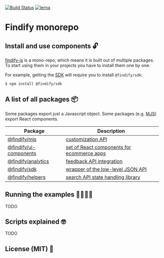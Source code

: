 [![Build Status](https://travis-ci.org/findify/findify-js.svg?branch=master)](https://travis-ci.org/findify/findify-js)
[![lerna](https://img.shields.io/badge/maintained%20with-lerna-cc00ff.svg)](https://lernajs.io/)

# Findify monorepo

## Install and use components 🔓

[findify-js](https://github.com/findify/findify-js) is a mono-repo,
which means it is built out of multiple packages.
To start using them in your projects you have to install them one by one.

For example, getting the [SDK](https://github.com/findify/findify-js/tree/master/packages/sdk) will require you to install `@findify/sdk`:

```
$ npm install @findify/sdk
```

## A list of all packages 📦

Some packages export just a Javascript object.
Some packages (e.g. [MJS](https://github.com/findify/findify-js/tree/master/packages/mjs)) export React components.

| Package                                                                                            | Description                                      |
|----------------------------------------------------------------------------------------------------|--------------------------------------------------|
| [@findify/mjs](https://github.com/findify/findify-js/tree/master/packages/mjs)                     | [customization API](https://developers.findify.io/v3/docs/customization-mjs-api-v3) |
| [@findify/ui-components](https://github.com/findify/findify-js/tree/master/packages/ui-components) | [set of React components for ecommerce apps](https://findify.readme.io/v3/reference#introduction-2) |
| [@findify/analytics](https://github.com/findify/findify-js/tree/master/packages/analytics)         | [feedback API integration](https://findify.readme.io/v3/reference#analytics-js-introduction) |
| [@findify/sdk](https://github.com/findify/findify-js/tree/master/packages/sdk)                     | [wrapper of the low-level JSON API](https://findify.readme.io/v3/reference#js-sdk-introduction) |
| [@findify/helpers](https://github.com/findify/findify-js/tree/master/packages/helpers)             | [search API state handling library](https://findify.readme.io/v3/reference#introduction-1) |


## Running the examples 🏃🏻🏃🏾‍

TODO

## Scripts explained 🤓

TODO

## License (MIT) 🎁
